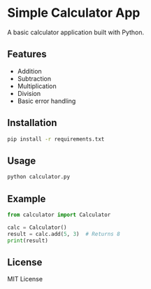 # Simple Calculator App

A basic calculator application built with Python.

## Features

- Addition
- Subtraction
- Multiplication
- Division
- Basic error handling

## Installation

```bash
pip install -r requirements.txt
```

## Usage

```bash
python calculator.py
```

## Example

```python
from calculator import Calculator

calc = Calculator()
result = calc.add(5, 3)  # Returns 8
print(result)
```

## License

MIT License
